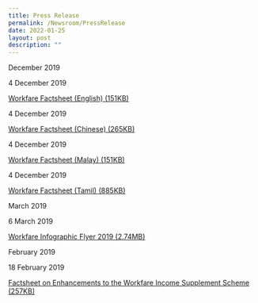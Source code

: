 ```yaml
---
title: Press Release
permalink: /Newsroom/PressRelease
date: 2022-01-25
layout: post
description: ""
---
```






December 2019

4 December 2019

[Workfare Factsheet (English) (151KB)](http://www.workfare.gov.sg/Press%20Releases/Documents/Workfare%20Factsheet%20(English).pdf)

4 December 2019

[Workfare Factsheet (Chinese) (265KB)](http://www.workfare.gov.sg/Press%20Releases/Documents/Workfare%20Factsheet%20(Chinese).pdf)

4 December 2019

[Workfare Factsheet (Malay) (151KB)](http://www.workfare.gov.sg/Press%20Releases/Documents/Workfare%20Factsheet%20(Malay).pdf)

4 December 2019 

[Workfare Factsheet (Tamil) (885KB)](http://www.workfare.gov.sg/Press%20Releases/Documents/Workfare%20Factsheet%20(Tamil).pdf)

March 2019

6 March 2019

[Workfare Infographic Flyer 2019 (2.74MB)](http://www.workfare.gov.sg/Press%20Releases/Documents/Workfare%20Infographic%20Flyer%202019.pdf)

February 2019

18 February 2019

[Factsheet on Enhancements to the Workfare Income Supplement Scheme (257KB)](https://www.workfare.gov.sg/Press%20Releases/Pages/PressRelease_Feb2019.pdf)